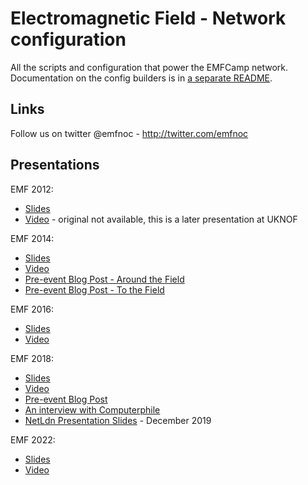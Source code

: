 Electromagnetic Field - Network configuration
=============================================

All the scripts and configuration that power the EMFCamp network. Documentation on the config builders is in
[a separate README](configbuilders/README.md).

Links
-----

Follow us on twitter @emfnoc - http://twitter.com/emfnoc

Presentations
-------------

EMF 2012:
- [Slides](https://github.com/emfcamp/emfnoc/blob/master/archives/2012/documents/EMF_2012_Infrastructure_Review.pdf)
- [Video](https://www.youtube.com/watch?v=qtT8MWfPRy0) - original not available, this is a later presentation at UKNOF

EMF 2014:
- [Slides](https://github.com/emfcamp/emfnoc/blob/master/archives/2014/documents/EMF%202014%20network%20presentation.pdf)
- [Video](https://www.youtube.com/watch?v=H9p3hjRhpyg)
- [Pre-event Blog Post - Around the Field](https://blog.emfcamp.org/2014/08/18/how-to-network-a-field-internet-to-the-tent-at/)
- [Pre-event Blog Post - To the Field](https://blog.emfcamp.org/2014/08/23/megabits-to-a-farm-getting-internet-to-a-hacker/)

EMF 2016:
- [Slides](https://github.com/emfcamp/emfnoc/blob/master/archives/2016/documents/EMF_2016_Infrastructure_Review.pdf)
- [Video](https://www.youtube.com/watch?v=TO8vWj6WYgk)

EMF 2018:
- [Slides](https://github.com/emfcamp/emfnoc/blob/master/archives/2018/documents/EMF_2018_Infrastructure_Review.pdf)
- [Video](https://www.youtube.com/watch?v=RJshUiM1q3U)
- [Pre-event Blog Post](https://blog.emfcamp.org/2018/08/21/the-internet-emf-delivers/)
- [An interview with Computerphile](https://www.youtube.com/watch?v=394BLf2wikk)
- [NetLdn Presentation Slides](https://github.com/emfcamp/emfnoc/blob/master/archives/2018/documents/EMF_Talk_NetLdn_December_2019.pdf) - December 2019

EMF 2022:
- [Slides](https://github.com/emfcamp/emfnoc/blob/master/archives/2022/documents/EMF_2022_Infrastructure_Review.pdf)
- [Video](https://www.youtube.com/watch?v=8grwYpDD4D0)
